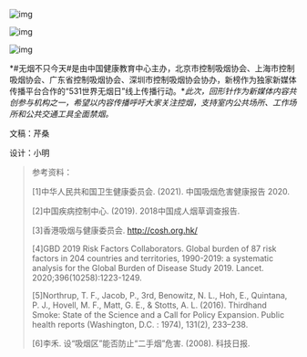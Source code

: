 ![img](https://mmbiz.qpic.cn/mmbiz_png/SlOqFKqEO4GUdRMNA2aGaKo5FA3t4RznDibBsQsF0u0icpTVAE9U1icLpYkqT2xpaLiatQ2N4fS6dBXVHLiaib4u8UtA/640?wx_fmt=png)

![img](https://mmbiz.qpic.cn/mmbiz_png/SlOqFKqEO4GUdRMNA2aGaKo5FA3t4Rznukl3Fic5oRH5dCxHDRK17059ib2c4XjBZpIT7f9TaR2846gWDEQcOAdg/640?wx_fmt=png)

![img](https://mmbiz.qpic.cn/mmbiz_png/SlOqFKqEO4GUdRMNA2aGaKo5FA3t4Rznb0mVS6DFvxX3tybSRxribuic8UwcrFCS2Nub5KA8eaE6tbfIpgNNDaCg/640?wx_fmt=png)

*#无烟不只今天#是由中国健康教育中心主办，北京市控制吸烟协会、上海市控制吸烟协会、广东省控制吸烟协会、深圳市控制吸烟协会协办，新榜作为独家新媒体传播平台合作的“531世界无烟日”线上传播行动。**此次，回形针作为新媒体内容共创参与机构之一，希望以内容传播呼吁大家关注控烟，支持室内公共场所、工作场所和公共交通工具全面禁烟。*



文稿：芹桑

设计：小明



> 参考资料：
>
> [1]中华人民共和国卫生健康委员会. (2021). 中国吸烟危害健康报告 2020.
>
> [2]中国疾病控制中心. (2019). 2018中国成人烟草调查报告.
>
> [3]香港吸烟与健康委员会. http://cosh.org.hk/
>
> [4]GBD 2019 Risk Factors Collaborators. Global burden of 87 risk factors in 204 countries and territories, 1990-2019: a systematic analysis for the Global Burden of Disease Study 2019. Lancet. 2020;396(10258):1223-1249.
>
> [5]Northrup, T. F., Jacob, P., 3rd, Benowitz, N. L., Hoh, E., Quintana, P. J., Hovell, M. F., Matt, G. E., & Stotts, A. L. (2016). Thirdhand Smoke: State of the Science and a Call for Policy Expansion. Public health reports (Washington, D.C. : 1974), 131(2), 233–238.
>
> [6]李禾. 设“吸烟区”能否防止“二手烟”危害. (2008). 科技日报.